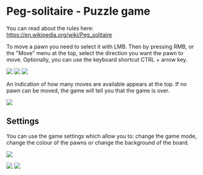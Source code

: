 # Peg-solitaire - Puzzle game 

You can read about the rules here: https://en.wikipedia.org/wiki/Peg_solitaire


To move a pawn you need to select it with LMB. Then by pressing RMB, or the "Move" menu at the top, select the direction you want the pawn to move. 
Optionally, you can use the keyboard shortcut CTRL + arrow key.

![](https://i.imgur.com/L3VdiX4.jpg)
![](https://i.imgur.com/wJg8IEx.jpg)
![](https://i.imgur.com/D3VriOl.jpg)

An indication of how many moves are available appears at the top. If no pawn can be moved, the game will tell you that the game is over.

![](https://i.imgur.com/99jsRG2.jpg)

## Settings

You can use the game settings which allow you to: change the game mode, change the colour of the pawns or change the background of the board.

![](https://i.imgur.com/RJtaW2G.jpg)



![](https://i.imgur.com/V1G5jev.jpg)
![](https://i.imgur.com/E6Qp7em.jpg)
